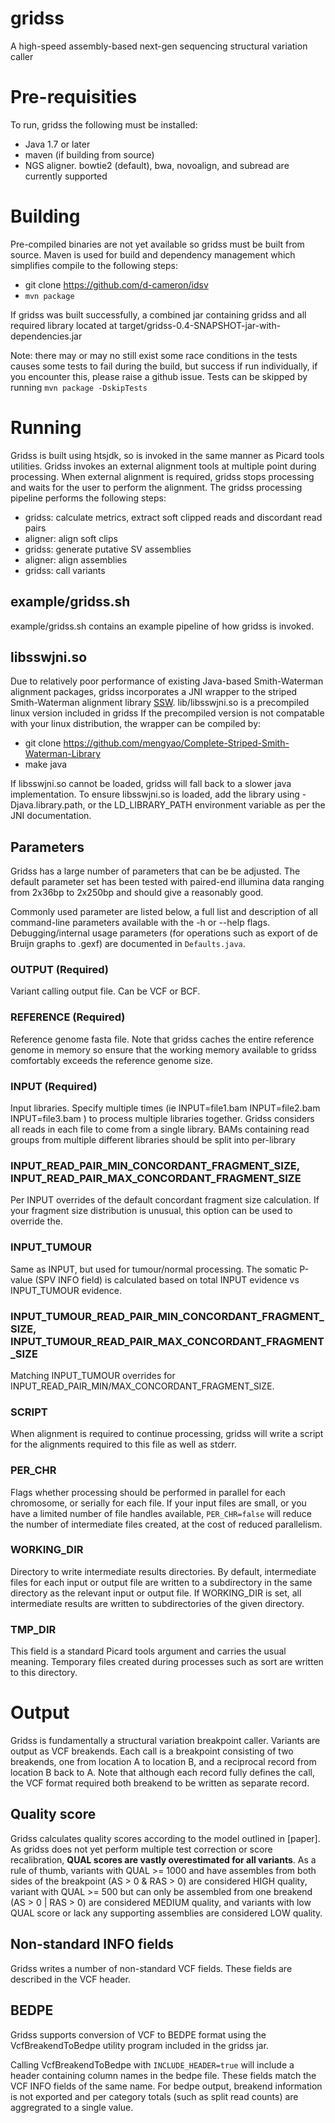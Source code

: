 # gridss

A high-speed assembly-based next-gen sequencing structural variation caller

# Pre-requisities

To run, gridss the following must be installed:

* Java 1.7 or later
* maven (if building from source)
* NGS aligner. bowtie2 (default), bwa, novoalign, and subread are currently supported

# Building

Pre-compiled binaries are not yet available so gridss must be built from source. Maven is used for build and dependency management which simplifies compile to the following steps:

* git clone https://github.com/d-cameron/idsv
* `mvn package`

If gridss was built successfully, a combined jar containing gridss and all required library located at target/gridss-0.4-SNAPSHOT-jar-with-dependencies.jar

Note: there may or may no still exist some race conditions in the tests causes some tests to fail during the build, but success if run individually, if you encounter this, please raise a github issue. Tests can be skipped by running `mvn package -DskipTests`


# Running

Gridss is built using htsjdk, so is invoked in the same manner as Picard tools utilities. Gridss invokes an external alignment tools at multiple point during processing. When external alignment is required, gridss stops processing and waits for the user to perform the alignment. The gridss processing pipeline performs the following steps:

* gridss: calculate metrics, extract soft clipped reads and discordant read pairs
* aligner: align soft clips
* gridss: generate putative SV assemblies
* aligner: align assemblies
* gridss: call variants

## example/gridss.sh

example/gridss.sh contains an example pipeline of how gridss is invoked.

## libsswjni.so

Due to relatively poor performance of existing Java-based Smith-Waterman alignment packages, gridss incorporates a JNI wrapper to the striped Smith-Waterman alignment library [SSW](https://github.com/mengyao/Complete-Striped-Smith-Waterman-Library). lib/libsswjni.so is a precompiled linux version included in gridss If the precompiled version is not compatable with your linux distribution, the wrapper can be compiled by:

* git clone https://github.com/mengyao/Complete-Striped-Smith-Waterman-Library
* make java

If libsswjni.so cannot be loaded, gridss will fall back to a slower java implementation. To ensure libsswjni.so is loaded, add the library using -Djava.library.path, or the LD_LIBRARY_PATH environment variable as per the JNI documentation.

## Parameters

Gridss has a large number of parameters that can be be adjusted. The default parameter set has been tested with paired-end illumina data ranging from 2x36bp to 2x250bp and should give a reasonably good.

Commonly used parameter are listed below, a full list and description of all command-line parameters available with the -h or --help flags.
Debugging/internal usage parameters (for operations such as export of de Bruijn graphs to .gexf) are documented in `Defaults.java`.

### OUTPUT (Required)

Variant calling output file. Can be VCF or BCF.

### REFERENCE (Required)

Reference genome fasta file. Note that gridss caches the entire reference genome in memory so ensure that the working memory available to gridss comfortably exceeds the reference genome size.

### INPUT (Required)

Input libraries. Specify multiple times (ie INPUT=file1.bam INPUT=file2.bam INPUT=file3.bam ) to process multiple libraries together. Gridss considers all reads in each file to come from a single library. BAMs containing read groups from multiple different libraries should be split into per-library

### INPUT_READ_PAIR_MIN_CONCORDANT_FRAGMENT_SIZE, INPUT_READ_PAIR_MAX_CONCORDANT_FRAGMENT_SIZE

Per INPUT overrides of the default concordant fragment size calculation. If your fragment size distribution is unusual, this option can be used to override the.

### INPUT_TUMOUR

Same as INPUT, but used for tumour/normal processing. The somatic P-value (SPV INFO field) is calculated based on total INPUT evidence vs INPUT_TUMOUR evidence.

### INPUT_TUMOUR_READ_PAIR_MIN_CONCORDANT_FRAGMENT_SIZE, INPUT_TUMOUR_READ_PAIR_MAX_CONCORDANT_FRAGMENT_SIZE

Matching INPUT_TUMOUR overrides for INPUT_READ_PAIR_MIN/MAX_CONCORDANT_FRAGMENT_SIZE.

### SCRIPT

When alignment is required to continue processing, gridss will write a script for the alignments required to this file as well as stderr.

### PER_CHR

Flags whether processing should be performed in parallel for each chromosome, or serially for each file.
If your input files are small, or you have a limited number of file handles available, `PER_CHR=false` will
reduce the number of intermediate files created, at the cost of reduced parallelism.

### WORKING_DIR

Directory to write intermediate results directories. By default, intermediate files for each input or output file are written to a subdirectory in the same directory as the relevant input or output file.
If WORKING_DIR is set, all intermediate results are written to subdirectories of the given directory.

### TMP_DIR

This field is a standard Picard tools argument and carries the usual meaning. Temporary files created during processes such as sort are written to this directory.


# Output

Gridss is fundamentally a structural variation breakpoint caller. Variants are output as VCF breakends. Each call is a breakpoint consisting of two breakends, one from location A to location B, and a reciprocal record from location B back to A. Note that although each record fully defines the call, the VCF format required both breakend to be written as separate record.

## Quality score

Gridss calculates quality scores according to the model outlined in [paper].
As gridss does not yet perform multiple test correction or score recalibration, **QUAL scores are vastly overestimated for all variants**.
As a rule of thumb, variants with QUAL >= 1000 and have assembles from both sides of the breakpoint (AS > 0 & RAS > 0) are considered HIGH quality,
variant with QUAL >= 500 but can only be assembled from one breakend (AS > 0 | RAS > 0) are considered MEDIUM quality,
and variants with low QUAL score or lack any supporting assemblies are considered LOW quality.

## Non-standard INFO fields

Gridss writes a number of non-standard VCF fields. These fields are described in the VCF header.


## BEDPE

Gridss supports conversion of VCF to BEDPE format using the VcfBreakendToBedpe utility program included in the gridss jar.

Calling VcfBreakendToBedpe with `INCLUDE_HEADER=true` will include a header containing column names in the bedpe file. These fields match the VCF INFO fields of the same name. For bedpe output, breakend information is not exported and per category totals (such as split read counts) are aggregrated to a single value.








